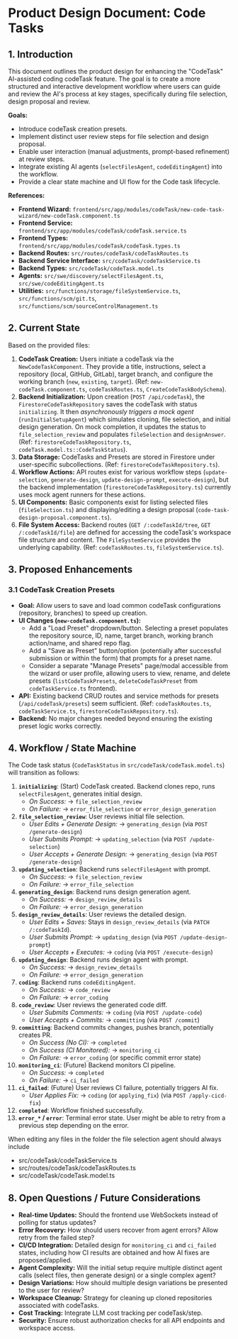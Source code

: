 # Product Design Document: Code Tasks

## 1. Introduction

This document outlines the product design for enhancing the "CodeTask" AI-assisted coding codeTask feature. 
The goal is to create a more structured and interactive development workflow where users can guide and review the AI's process at key stages, 
specifically during file selection, design proposal and review.

**Goals:**

*   Introduce codeTask creation presets.
*   Implement distinct user review steps for file selection and design proposal.
*   Enable user interaction (manual adjustments, prompt-based refinement) at review steps.
*   Integrate existing AI agents (`selectFilesAgent`, `codeEditingAgent`) into the workflow.
*   Provide a clear state machine and UI flow for the Code task lifecycle.

**References:**

*   **Frontend Wizard:** `frontend/src/app/modules/codeTask/new-code-task-wizard/new-codeTask.component.ts`
*   **Frontend Service:** `frontend/src/app/modules/codeTask/codeTask.service.ts`
*   **Frontend Types:** `frontend/src/app/modules/codeTask/codeTask.types.ts`
*   **Backend Routes:** `src/routes/codeTask/codeTaskRoutes.ts`
*   **Backend Service Interface:** `src/codeTask/codeTaskService.ts`
*   **Backend Types:** `src/codeTask/codeTask.model.ts`
*   **Agents:** `src/swe/discovery/selectFilesAgent.ts`, `src/swe/codeEditingAgent.ts`
*   **Utilities:** `src/functions/storage/fileSystemService.ts`, `src/functions/scm/git.ts`, `src/functions/scm/sourceControlManagement.ts`

## 2. Current State

Based on the provided files:

1.  **CodeTask Creation:** Users initiate a codeTask via the `NewCodeTaskComponent`. They provide a title, instructions, select a repository (local, GitHub, GitLab), target branch, and configure the working branch (`new`, `existing`, `target`). (Ref: `new-codeTask.component.ts`, `codeTaskRoutes.ts`, `CreateCodeTaskBodySchema`).
2.  **Backend Initialization:** Upon creation (`POST /api/codeTask`), the `FirestoreCodeTaskRepository` saves the codeTask with status `initializing`. It then *asynchronously triggers a mock agent* (`runInitialSetupAgent`) which simulates cloning, file selection, and initial design generation. On mock completion, it updates the status to `file_selection_review` and populates `fileSelection` and `designAnswer`. (Ref: `firestoreCodeTaskRepository.ts`, `codeTask.model.ts::CodeTaskStatus`).
3.  **Data Storage:** CodeTasks and Presets are stored in Firestore under user-specific subcollections. (Ref: `firestoreCodeTaskRepository.ts`).
4.  **Workflow Actions:** API routes exist for various workflow steps (`update-selection`, `generate-design`, `update-design-prompt`, `execute-design`), but the backend implementation (`firestoreCodeTaskRepository.ts`) currently uses mock agent runners for these actions.
5.  **UI Components:** Basic components exist for listing selected files (`fileSelection.ts`) and displaying/editing a design proposal (`code-task-design-proposal.component.ts`).
6.  **File System Access:** Backend routes (`GET /:codeTaskId/tree`, `GET /:codeTaskId/file`) are defined for accessing the codeTask's workspace file structure and content. The `FileSystemService` provides the underlying capability. (Ref: `codeTaskRoutes.ts`, `fileSystemService.ts`).

## 3. Proposed Enhancements

### 3.1 CodeTask Creation Presets

*   **Goal:** Allow users to save and load common codeTask configurations (repository, branches) to speed up creation.
*   **UI Changes (`new-codeTask.component.ts`):**
    *   Add a "Load Preset" dropdown/button. Selecting a preset populates the repository source, ID, name, target branch, working branch action/name, and shared repo flag.
    *   Add a "Save as Preset" button/option (potentially after successful submission or within the form) that prompts for a preset name.
    *   Consider a separate "Manage Presets" page/modal accessible from the wizard or user profile, allowing users to view, rename, and delete presets (`listCodeTaskPresets`, `deleteCodeTaskPreset` from `codeTaskService.ts` frontend).
*   **API:** Existing backend CRUD routes and service methods for presets (`/api/codeTask/presets`) seem sufficient. (Ref: `codeTaskRoutes.ts`, `codeTaskService.ts`, `firestoreCodeTaskRepository.ts`).
*   **Backend:** No major changes needed beyond ensuring the existing preset logic works correctly.

## 4. Workflow / State Machine

The Code task status (`CodeTaskStatus` in `src/codeTask/codeTask.model.ts`) will transition as follows:

1.  **`initializing`**: (Start) CodeTask created. Backend clones repo, runs `selectFilesAgent`, generates initial design.
    *   *On Success:* -> `file_selection_review`
    *   *On Failure:* -> `error_file_selection` or `error_design_generation`
2.  **`file_selection_review`**: User reviews initial file selection.
    *   *User Edits + Generate Design:* -> `generating_design` (via `POST /generate-design`)
    *   *User Submits Prompt:* -> `updating_selection` (via `POST /update-selection`)
    *   *User Accepts + Generate Design:* -> `generating_design` (via `POST /generate-design`)
3.  **`updating_selection`**: Backend runs `selectFilesAgent` with prompt.
    *   *On Success:* -> `file_selection_review`
    *   *On Failure:* -> `error_file_selection`
4.  **`generating_design`**: Backend runs design generation agent.
    *   *On Success:* -> `design_review_details`
    *   *On Failure:* -> `error_design_generation`
5.  **`design_review_details`**: User reviews the detailed design.
    *   *User Edits + Saves:* Stays in `design_review_details` (via `PATCH /:codeTaskId`).
    *   *User Submits Prompt:* -> `updating_design` (via `POST /update-design-prompt`)
    *   *User Accepts + Executes:* -> `coding` (via `POST /execute-design`)
6.  **`updating_design`**: Backend runs design agent with prompt.
    *   *On Success:* -> `design_review_details`
    *   *On Failure:* -> `error_design_generation`
7.  **`coding`**: Backend runs `codeEditingAgent`.
    *   *On Success:* -> `code_review`
    *   *On Failure:* -> `error_coding`
8.  **`code_review`**: User reviews the generated code diff.
    *   *User Submits Comments:* -> `coding` (via `POST /update-code`)
    *   *User Accepts + Commits:* -> `committing` (via `POST /commit`)
9.  **`committing`**: Backend commits changes, pushes branch, potentially creates PR.
    *   *On Success (No CI):* -> `completed`
    *   *On Success (CI Monitored):* -> `monitoring_ci`
    *   *On Failure:* -> `error_coding` (or specific commit error state)
10. **`monitoring_ci`**: (Future) Backend monitors CI pipeline.
    *   *On Success:* -> `completed`
    *   *On Failure:* -> `ci_failed`
11. **`ci_failed`**: (Future) User reviews CI failure, potentially triggers AI fix.
    *   *User Applies Fix:* -> `coding` (or `applying_fix`) (via `POST /apply-cicd-fix`)
12. **`completed`**: Workflow finished successfully.
13. **`error_*` / `error`**: Terminal error state. User might be able to retry from a previous step depending on the error.


When editing any files in the folder the file selection agent should always include
- src/codeTask/codeTaskService.ts
- src/routes/codeTask/codeTaskRoutes.ts
- src/codeTask/codeTask.model.ts


## 8. Open Questions / Future Considerations

*   **Real-time Updates:** Should the frontend use WebSockets instead of polling for status updates?
*   **Error Recovery:** How should users recover from agent errors? Allow retry from the failed step?
*   **CI/CD Integration:** Detailed design for `monitoring_ci` and `ci_failed` states, including how CI results are obtained and how AI fixes are proposed/applied.
*   **Agent Complexity:** Will the initial setup require multiple distinct agent calls (select files, then generate design) or a single complex agent?
*   **Design Variations:** How should multiple design variations be presented to the user for review?
*   **Workspace Cleanup:** Strategy for cleaning up cloned repositories associated with codeTasks.
*   **Cost Tracking:** Integrate LLM cost tracking per codeTask/step.
*   **Security:** Ensure robust authorization checks for all API endpoints and workspace access.
